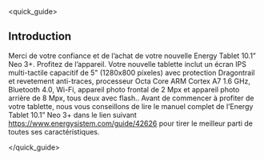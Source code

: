 <quick_guide> 

## Introduction

Merci de votre confiance et de l’achat de votre nouvelle Energy Tablet 10.1” Neo 3+. Profitez de l’appareil. Votre nouvelle tablette inclut un écran IPS multi-tactile capacitif de 5" (1280x800 píxeles) avec protection Dragontrail et revetement anti-traces, processeur Octa Core ARM Cortex A7 1.6 GHz, Bluetooth 4.0, Wi-Fi, appareil photo frontal de 2 Mpx et appareil photo arrière de 8 Mpx, tous deux avec flash.. Avant de commencer à profiter de votre tablette, nous vous conseillons de lire le manuel complet de l’Energy Tablet 10.1” Neo 3+ dans le lien suivant https://www.energysistem.com/guide/42626 pour tirer le meilleur parti de toutes ses caractéristiques.

</quick_guide>



